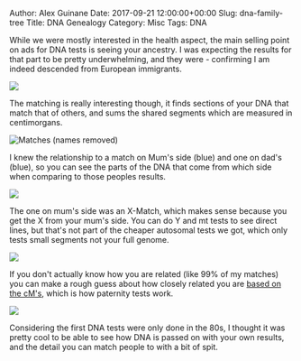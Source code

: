 Author: Alex Guinane
Date: 2017-09-21 12:00:00+00:00
Slug: dna-family-tree
Title: DNA Genealogy
Category: Misc
Tags: DNA

While we were mostly interested in the health aspect, the main selling point on ads for DNA tests is seeing your ancestry.
I was expecting the results for that part to be pretty underwhelming, and they were - confirming I am indeed descended from European immigrants.

![](/images/2017/2017-09-21-dna-family-tree/ancestry.png "")

The matching is really interesting though, it finds sections of your DNA that match that of others, and sums the shared segments which are measured in centimorgans.

![](/images/2017/2017-09-21-dna-family-tree/cousins.png "Matches (names removed)")

I knew the relationship to a match on Mum's side (blue) and one on dad's (blue), so you can see the parts of the DNA that come from which side when comparing to those peoples results.

![](/images/2017/2017-09-21-dna-family-tree/chromosome-browser.png "")

The one on mum's side was an X-Match, which makes sense because you get the X from your mum's side.
You can do Y and mt tests to see direct lines, but that's not part of the cheaper autosomal tests we got, which only tests small segments not your full genome.

![](/images/2017/2017-09-21-dna-family-tree/dna-inheritance.png "")

If you don't actually know how you are related (like 99% of my matches) you can make a rough guess about how closely related you are [based on the cM's](https://thegeneticgenealogist.com/2017/08/26/august-2017-update-to-the-shared-cm-project/), which is how paternity tests work.

![](/images/2017/2017-09-21-dna-family-tree/matching-chart.png "")

Considering the first DNA tests were only done in the 80s, I thought it was pretty cool to be able to see how DNA is passed on with your own results, and the detail you can match people to with a bit of spit.